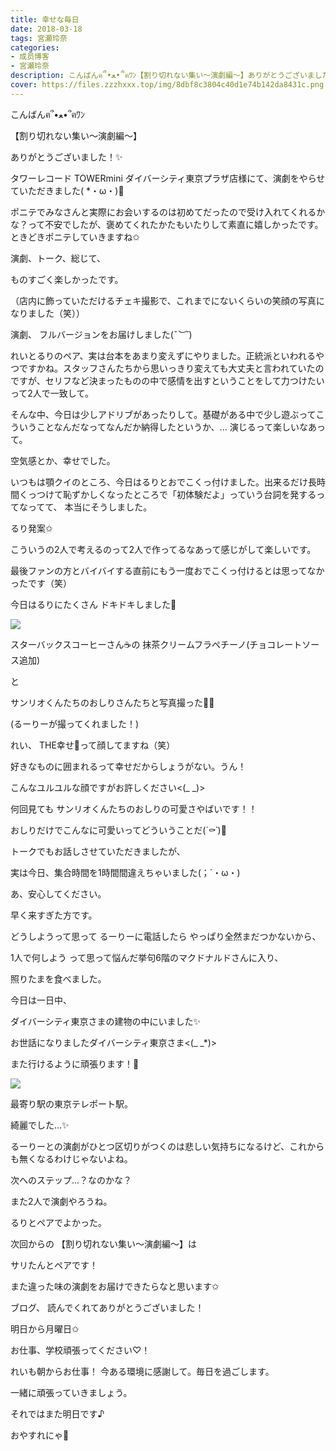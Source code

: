 ```yaml
---
title: 幸せな毎日
date: 2018-03-18
tags: 宮瀬玲奈
categories: 
- 成员博客
- 宮瀬玲奈
description: こんばんฅ՞•ﻌ•՞ฅﾜﾝ【割り切れない集い～演劇編～】ありがとうございました！✨タワーレコード TOWERmini ダイバーシティ東京プラザ店様にて、演劇をやらせていただきました( *・ω...
cover: https://files.zzzhxxx.top/img/8dbf8c3804c40d1e74b142da8431c.png 
---
```




こんばんฅ՞•ﻌ•՞ฅﾜﾝ






【割り切れない集い～演劇編～】

ありがとうございました！✨



タワーレコード TOWERmini ダイバーシティ東京プラザ店様にて、演劇をやらせていただきました( *・ω・)💓



ポニテでみなさんと実際にお会いするのは初めてだったので受け入れてくれるかな？って不安でしたが、褒めてくれたかたもいたりして素直に嬉しかったです。ときどきポニテしていきますね✩







演劇、トーク、総じて、

ものすごく楽しかったです。


（店内に飾っていただけるチェキ撮影で、これまでにないくらいの笑顔の写真になりました（笑））









演劇、
フルバージョンをお届けしました(*˘︶˘*)


れいとるりのペア、実は台本をあまり変えずにやりました。正統派といわれるやつですかね。スタッフさんたちから思いっきり変えても大丈夫と言われていたのですが、セリフなど決まったものの中で感情を出すということをして力つけたいって2人で一致して。

そんな中、今日は少しアドリブがあったりして。基礎がある中で少し遊ぶってこういうことなんだなってなんだか納得したというか、...
演じるって楽しいなあって。




空気感とか、幸せでした。






いつもは顎クイのところ、今日はるりとおでこくっ付けました。出来るだけ長時間くっつけて恥ずかしくなったところで「初体験だよ」っていう台詞を発するってなってて、
本当にそうしました。


るり発案✩

こういうの2人で考えるのって2人で作ってるなあって感じがして楽しいです。



最後ファンの方とバイバイする直前にもう一度おでこくっ付けるとは思ってなかったです（笑）









今日はるりにたくさん
ドキドキしました💓











![](https://files.zzzhxxx.top/img/8dbf8c3804c40d1e74b142da8431c.png)






スターバックスコーヒーさん☕️の
抹茶クリームフラペチーノ(チョコレートソース追加)

と

サンリオくんたちのおしりさんたちと写真撮った💓💓



(るーりーが撮ってくれました！)














れい、
THE幸せ💞って顔してますね（笑）





好きなものに囲まれるって幸せだからしょうがない。うん！


こんなユルユルな顔ですがお許しください<(_ _)>








何回見ても
サンリオくんたちのおしりの可愛さやばいです！！


おしりだけでこんなに可愛いってどういうことだ(*´⚰︎`*﻿)💓
















トークでもお話しさせていただきましたが、

実は今日、集合時間を1時間間違えちゃいました(；´・ω・)



あ、安心してください。





早く来すぎた方です。






どうしようって思って
るーりーに電話したら
やっぱり全然まだつかないから、


1人で何しよう
って思って悩んだ挙句6階のマクドナルドさんに入り、

照りたまを食べました。




今日は一日中、

ダイバーシティ東京さまの建物の中にいました✨


お世話になりましたダイバーシティ東京さま<(_ _*)>


また行けるように頑張ります！💓





![](https://files.zzzhxxx.top/img/8dbf8c3804c40d1e74b142da8431c-01.jpg)





最寄り駅の東京テレポート駅。

綺麗でした...✨









るーりーとの演劇がひとつ区切りがつくのは悲しい気持ちになるけど、これからも無くなるわけじゃないよね。


次へのステップ...？なのかな？






また2人で演劇やろうね。








るりとペアでよかった。






次回からの
【割り切れない集い～演劇編～】は

サリたんとペアです！

また違った味の演劇をお届けできたらなと思います✩











ブログ、
読んでくれてありがとうございました！



明日から月曜日✩

お仕事、学校頑張ってください♡！


れいも朝からお仕事！
今ある環境に感謝して。毎日を過ごします。


一緒に頑張っていきましょう。





それではまた明日です♪


おやすれにゃ💓


